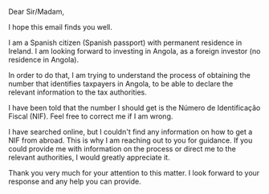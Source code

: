 Dear Sir/Madam,

I hope this email finds you well.

I am a Spanish citizen (Spanish passport) with permanent residence in Ireland. I am looking forward to investing in Angola, as a foreign investor (no residence in Angola).

In order to do that, I am trying to understand the process of obtaining the number that identifies taxpayers in Angola, to be able to declare the relevant information to the tax authorities.

I have been told that the number I should get is the Número de Identificação Fiscal (NIF). Feel free to correct me if I am wrong.

I have searched online, but I couldn't find any information on how to get a NIF from abroad. This is why I am reaching out to you for guidance. If you could provide me with information on the process or direct me to the relevant authorities, I would greatly appreciate it.

Thank you very much for your attention to this matter. I look forward to your response and any help you can provide.